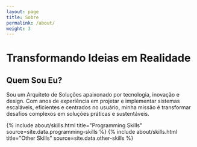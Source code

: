```yaml
---
layout: page
title: Sobre
permalink: /about/
weight: 3
---
```


# Transformando Ideias em Realidade



## Quem Sou Eu?

Sou um Arquiteto de Soluções apaixonado por tecnologia, inovação e design. Com anos de experiência em projetar e implementar sistemas escaláveis, eficientes e centrados no usuário, minha missão é transformar desafios complexos em soluções práticas e sustentáveis.

<div class="row">
{% include about/skills.html title="Programming Skills" source=site.data.programming-skills %}
{% include about/skills.html title="Other Skills" source=site.data.other-skills %}
</div>

